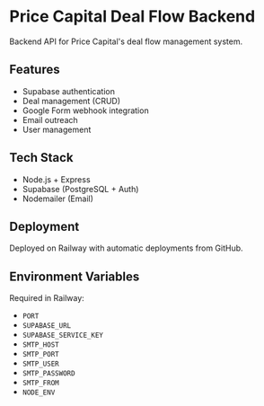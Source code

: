 # Price Capital Deal Flow Backend

Backend API for Price Capital's deal flow management system.

## Features
- Supabase authentication
- Deal management (CRUD)
- Google Form webhook integration
- Email outreach
- User management

## Tech Stack
- Node.js + Express
- Supabase (PostgreSQL + Auth)
- Nodemailer (Email)

## Deployment
Deployed on Railway with automatic deployments from GitHub.

## Environment Variables
Required in Railway:
- `PORT`
- `SUPABASE_URL`
- `SUPABASE_SERVICE_KEY`
- `SMTP_HOST`
- `SMTP_PORT`
- `SMTP_USER`
- `SMTP_PASSWORD`
- `SMTP_FROM`
- `NODE_ENV`
